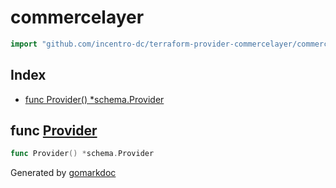 <!-- Code generated by gomarkdoc. DO NOT EDIT -->

# commercelayer

```go
import "github.com/incentro-dc/terraform-provider-commercelayer/commercelayer"
```

## Index

- [func Provider() *schema.Provider](<#func-provider>)


## func [Provider](<https://github.com/incentro-dc/terraform-provider-commercelayer/blob/main/commercelayer/provider.go#L11>)

```go
func Provider() *schema.Provider
```



Generated by [gomarkdoc](<https://github.com/princjef/gomarkdoc>)
